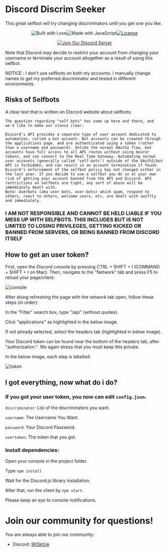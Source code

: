 # Discord Discrim Seeker
This great selfbot will try changing discriminators until you get one you like.

<div align="center">

  <p>
<img src="https://forthebadge.com/images/badges/built-with-love.svg" alt="Built with Love"><!--
--><img src="https://forthebadge.com/images/badges/made-with-javascript.svg" alt="Made with JavaScript"><!--
--><a href="https://github.com/NeotiDev/Discord-Discrim-Seeker/blob/master/LICENSE.md"><img src="https://img.shields.io/github/license/NeotiDev/Discord-Discrim-Seeker.svg?style=for-the-badge" alt="License"></a>
  </p>

  <p>
    <p>
    <a href="https://discord.gg/9XSktUe"><img src="https://discordapp.com/api/guilds/478157155279699971/widget.png?style=banner2" alt="Join Our Discord Server"/></a>
  </p>
  </div>

Note that Discord may decide to restrict your account from changing your username or terminate your account altogether as a result of using this selfbot.

NOTICE : I don't use selfbots on both my accounts. I manually change names to get my preferred discriminator and tested in different environments.

## Risks of Selfbots
A clear text that is written on Discord website about selfbots:
```
The question regarding "self bots" has come up here and there, and we'd like to make our stance clear:

Discord's API provides a separate type of user account dedicated to automation, called a bot account. Bot accounts can be created through the applications page, and are authenticated using a token (rather than a username and password). Unlike the normal OAuth2 flow, bot accounts have full access to all API routes without using bearer tokens, and can connect to the Real Time Gateway. Automating normal user accounts (generally called "self-bots") outside of the OAuth2/bot API is forbidden, and can result in an account termination if found. Discord's enforcement of the selfbot policy has not changed either in the last year. If you decide to use a selfbot you do so at your own risk of getting your account banned from the API and Discord. API restrictions on selfbots are tight, any sort of abuse will be immediately dealt with.
Note: Userbots (aka user bots, user-bots) which spam, respond to others, react to others, welcome users, etc, are dealt with swiftly and immediately.
```
### I AM NOT RESPONSIBLE AND CANNOT BE HELD LIABLE IF YOU MESS UP WITH SELFBOTS. THIS INCLUDES BUT IS NOT LIMITED TO LOSING PRIVILEGES, GETTING KICKED OR BANNED FROM SERVERS, OR BEING BANNED FROM DISCORD ITSELF


## How to get an user token?

First, open the Discord console by pressing CTRL + SHIFT + I (COMMAND + SHIFT + I on Mac). Then, navigate to the "Network" tab and press F5 to reload your page/client:

![console](https://discordhelp.net/image/network-refresh.png)

After doing refreshing the page with the network tab open, follow these steps (in order):

In the "Filter" search box, type "/api" (without quotes).

Click "applications" as highlighted in the below image.

If not already selected, select the headers tab (highlighted in below image).

Your Discord token can be found near the bottom of the headers tab, after "authorization:". We again stress that you must keep this private.

In the below image, each step is labelled:

![token](https://discordhelp.net/image/api-search-authorization.png)

## I got everything, now what do i do?

### If you got your user token, you now can edit `config.json`.

`discriminator`: List of the discriminators you want.

`username`: The Username You Want.

`password`: Your Discord Password.

`usertoken`: The token that you got.

### Install dependencies:

Open your console in the project folder.

Type `npm install`

Wait for the Discord.js library installation.

After that, run the client by `npm start`.

Please keep an eye to console notifications.

# Join our community for questions!

You are always able to join our community:

- Discord: [9XSktUe](https://discord.gg/9XSktUe)
